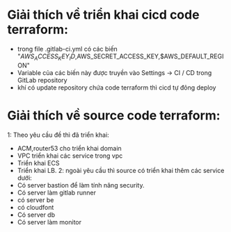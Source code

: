 # Giải thích về triển khai cicd code terraform:
+ trong file .gitlab-ci.yml có các biến "$AWS_ACCESS_KEY_ID,$AWS_SECRET_ACCESS_KEY,$AWS_DEFAULT_REGION"
+ Variable của các biến này được truyền vào Settings -> CI / CD  trong GitLab repository
+ khí có update repository chứa code terraform thì cicd tự đông deploy

# Giải thích về source code terraform:
1: Theo yêu cầu đề thì đã triển khai:
+ ACM,router53 cho triển khai domain
+ VPC triển khai các service trong vpc
+ Triển khai ECS
+ Triển khai LB.
2: ngoài yêu cầu thì source có triển khai thêm các service dưới:
+ Có server bastion để làm tính năng security.
+ Có server làm gitlab runner 
+ có server be
+ có cloudfont
+ Có server db
+ Có server làm monitor